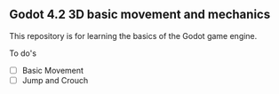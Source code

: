 ## Godot 4.2 3D basic movement and mechanics
This repository is for learning the basics of the Godot game engine.

To do's
 - [ ] Basic Movement
 - [ ] Jump  and Crouch
